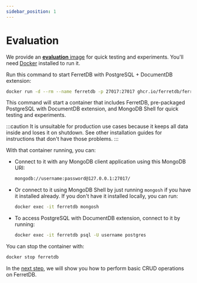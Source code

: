 ```yaml
---
sidebar_position: 1
---
```


# Evaluation

We provide an [**evaluation** image](https://ghcr.io/ferretdb/ferretdb-documentdb-eval:2)
for quick testing and experiments.
You'll need [Docker](https://docs.docker.com/get-docker/) installed to run it.

Run this command to start FerretDB with PostgreSQL + DocumentDB extension:

```sh
docker run -d --rm --name ferretdb -p 27017:27017 ghcr.io/ferretdb/ferretdb-documentdb-eval:2
```

This command will start a container that includes FerretDB, pre-packaged PostgreSQL with DocumentDB extension, and MongoDB Shell for quick testing and experiments.

:::caution
It is unsuitable for production use cases because it keeps all data inside and loses it on shutdown.
See other installation guides for instructions
that don't have those problems.
:::

With that container running, you can:

- Connect to it with any MongoDB client application using this MongoDB URI:

  ```sh
  mongodb://username:password@127.0.0.1:27017/
  ```

- Or connect to it using MongoDB Shell by just running `mongosh` if you have it installed already.
  If you don't have it installed locally, you can run:

  ```sh
  docker exec -it ferretdb mongosh
  ```

- To access PostgreSQL with DocumentDB extension, connect to it by running:

  ```sh
  docker exec -it ferretdb psql -U username postgres
  ```

You can stop the container with:

```sh
docker stop ferretdb
```

In the [next step](usage/concepts.md), we will show you how to perform basic CRUD operations on FerretDB.
